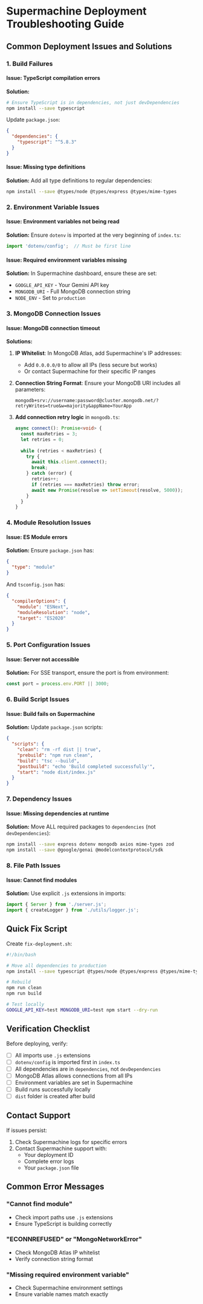 # Supermachine Deployment Troubleshooting Guide

## Common Deployment Issues and Solutions

### 1. Build Failures

#### Issue: TypeScript compilation errors
**Solution:**
```bash
# Ensure TypeScript is in dependencies, not just devDependencies
npm install --save typescript
```

Update `package.json`:
```json
{
  "dependencies": {
    "typescript": "^5.8.3"
  }
}
```

#### Issue: Missing type definitions
**Solution:**
Add all type definitions to regular dependencies:
```bash
npm install --save @types/node @types/express @types/mime-types
```

### 2. Environment Variable Issues

#### Issue: Environment variables not being read
**Solution:**
Ensure `dotenv` is imported at the very beginning of `index.ts`:
```typescript
import 'dotenv/config';  // Must be first line
```

#### Issue: Required environment variables missing
**Solution:**
In Supermachine dashboard, ensure these are set:
- `GOOGLE_API_KEY` - Your Gemini API key
- `MONGODB_URI` - Full MongoDB connection string
- `NODE_ENV` - Set to `production`

### 3. MongoDB Connection Issues

#### Issue: MongoDB connection timeout
**Solutions:**

1. **IP Whitelist**: In MongoDB Atlas, add Supermachine's IP addresses:
   - Add `0.0.0.0/0` to allow all IPs (less secure but works)
   - Or contact Supermachine for their specific IP ranges

2. **Connection String Format**: Ensure your MongoDB URI includes all parameters:
   ```
   mongodb+srv://username:password@cluster.mongodb.net/?retryWrites=true&w=majority&appName=YourApp
   ```

3. **Add connection retry logic** in `mongodb.ts`:
   ```typescript
   async connect(): Promise<void> {
     const maxRetries = 3;
     let retries = 0;
     
     while (retries < maxRetries) {
       try {
         await this.client.connect();
         break;
       } catch (error) {
         retries++;
         if (retries === maxRetries) throw error;
         await new Promise(resolve => setTimeout(resolve, 5000));
       }
     }
   }
   ```

### 4. Module Resolution Issues

#### Issue: ES Module errors
**Solution:**
Ensure `package.json` has:
```json
{
  "type": "module"
}
```

And `tsconfig.json` has:
```json
{
  "compilerOptions": {
    "module": "ESNext",
    "moduleResolution": "node",
    "target": "ES2020"
  }
}
```

### 5. Port Configuration Issues

#### Issue: Server not accessible
**Solution:**
For SSE transport, ensure the port is from environment:
```typescript
const port = process.env.PORT || 3000;
```

### 6. Build Script Issues

#### Issue: Build fails on Supermachine
**Solution:**
Update `package.json` scripts:
```json
{
  "scripts": {
    "clean": "rm -rf dist || true",
    "prebuild": "npm run clean",
    "build": "tsc --build",
    "postbuild": "echo 'Build completed successfully'",
    "start": "node dist/index.js"
  }
}
```

### 7. Dependency Issues

#### Issue: Missing dependencies at runtime
**Solution:**
Move ALL required packages to `dependencies` (not `devDependencies`):
```bash
npm install --save express dotenv mongodb axios mime-types zod
npm install --save @google/genai @modelcontextprotocol/sdk
```

### 8. File Path Issues

#### Issue: Cannot find modules
**Solution:**
Use explicit `.js` extensions in imports:
```typescript
import { Server } from './server.js';
import { createLogger } from './utils/logger.js';
```

## Quick Fix Script

Create `fix-deployment.sh`:
```bash
#!/bin/bash

# Move all dependencies to production
npm install --save typescript @types/node @types/express @types/mime-types

# Rebuild
npm run clean
npm run build

# Test locally
GOOGLE_API_KEY=test MONGODB_URI=test npm start --dry-run
```

## Verification Checklist

Before deploying, verify:
- [ ] All imports use `.js` extensions
- [ ] `dotenv/config` is imported first in `index.ts`
- [ ] All dependencies are in `dependencies`, not `devDependencies`
- [ ] MongoDB Atlas allows connections from all IPs
- [ ] Environment variables are set in Supermachine
- [ ] Build runs successfully locally
- [ ] `dist` folder is created after build

## Contact Support

If issues persist:
1. Check Supermachine logs for specific errors
2. Contact Supermachine support with:
   - Your deployment ID
   - Complete error logs
   - Your `package.json` file

## Common Error Messages

### "Cannot find module"
- Check import paths use `.js` extensions
- Ensure TypeScript is building correctly

### "ECONNREFUSED" or "MongoNetworkError"
- Check MongoDB Atlas IP whitelist
- Verify connection string format

### "Missing required environment variable"
- Check Supermachine environment settings
- Ensure variable names match exactly